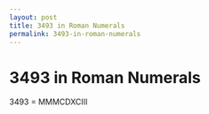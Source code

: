 ```yaml
---
layout: post
title: 3493 in Roman Numerals
permalink: 3493-in-roman-numerals
---
```


# 3493 in Roman Numerals

3493 = MMMCDXCIII
